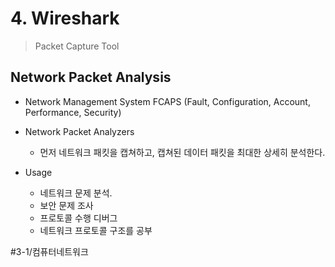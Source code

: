 # 4. Wireshark
> Packet Capture Tool  

## Network Packet Analysis
* Network Management System
FCAPS (Fault, Configuration, Account, Performance, Security)

* Network Packet Analyzers
	* 먼저 네트워크 패킷을 캡쳐하고, 캡쳐된 데이터 패킷을 최대한 상세히 분석한다.
* Usage
	*  네트워크 문제 분석.
	* 보안 문제 조사
	* 프로토콜 수행 디버그
	* 네트워크 프로토콜 구조를 공부





#3-1/컴퓨터네트워크